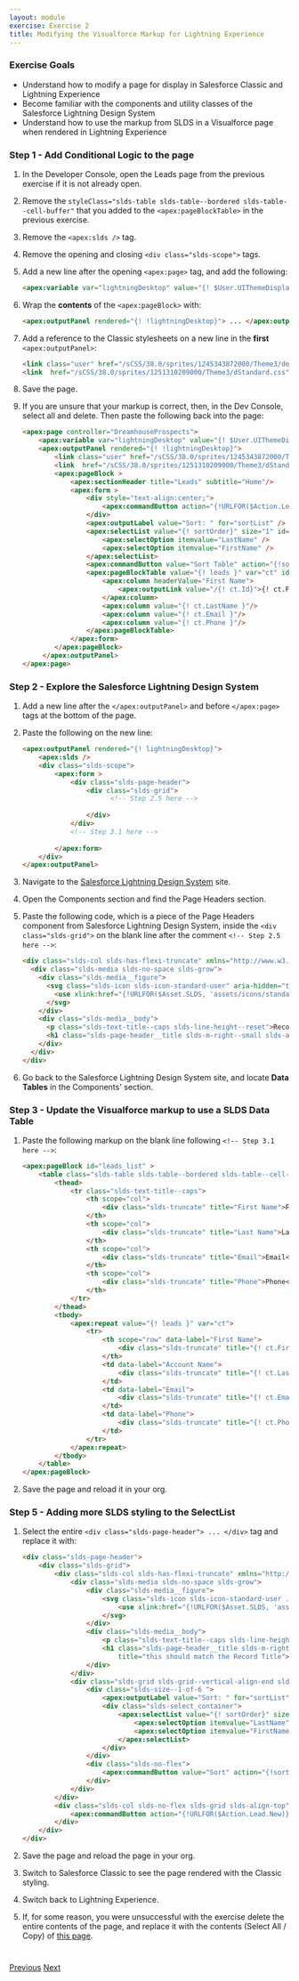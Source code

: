 ```yaml
---
layout: module
exercise: Exercise 2
title: Modifying the Visualforce Markup for Lightning Experience
---
```


### Exercise Goals

* Understand how to modify a page for display in Salesforce Classic and Lightning Experience
* Become familiar with the components and utility classes of the Salesforce Lightning Design System
* Understand how to use the markup from SLDS in a Visualforce page when rendered in Lightning Experience

### Step 1 - Add Conditional Logic to the page

1. In the Developer Console, open the Leads page from the previous exercise if it is not already open.
2. Remove the `styleClass="slds-table slds-table--bordered slds-table--cell-buffer"` that you added to the `<apex:pageBlockTable>` in the previous exercise.
3. Remove the `<apex:slds />` tag.
4. Remove the opening and closing `<div class="slds-scope">` tags.
5. Add a new line after the opening `<apex:page>` tag, and add the following:
 
    ```html
	<apex:variable var="lightningDesktop" value="{! $User.UIThemeDisplayed == 'Theme4d'}" />
	```

6. Wrap the **contents** of the `<apex:pageBlock>` with:

    ```html
	<apex:outputPanel rendered="{! !lightningDesktop}"> ... </apex:outputPanel>
    ```

7. Add a reference to the Classic stylesheets on a new line in the **first** `<apex:outputPanel>`:

	```html
	<link class="user" href="/sCSS/38.0/sprites/1245343872000/Theme3/default/elements.css" rel="stylesheet" type="text/css" />
    <link  href="/sCSS/38.0/sprites/1251310209000/Theme3/dStandard.css" rel="stylesheet" type="text/css" />
	```
    
9. Save the page.
10. If you are unsure that your markup is correct, then, in the Dev Console, select all and delete. Then paste the following back into the page:

	```html
	<apex:page controller="DreamhouseProspects">
	    <apex:variable var="lightningDesktop" value="{! $User.UIThemeDisplayed == 'Theme4d'}" />
	    <apex:outputPanel rendered="{! !lightningDesktop}">
		    <link class="user" href="/sCSS/38.0/sprites/1245343872000/Theme3/default/elements.css" rel="stylesheet" type="text/css" />
		    <link  href="/sCSS/38.0/sprites/1251310209000/Theme3/dStandard.css" rel="stylesheet" type="text/css" />
	        <apex:pageBlock >
	            <apex:sectionHeader title="Leads" subtitle="Home"/>
	            <apex:form >
	                <div style="text-align:center;">
	                    <apex:commandButton action="{!URLFOR($Action.Lead.New)}" value="New"/>
	                </div>
	                <apex:outputLabel value="Sort: " for="sortList" />
	                <apex:selectList value="{! sortOrder}" size="1" id="sortList">
	                    <apex:selectOption itemvalue="LastName" />
	                    <apex:selectOption itemvalue="FirstName" />
	                </apex:selectList>
	                <apex:commandButton value="Sort Table" action="{!sortList}" reRender="leads_list"/>
	                <apex:pageBlockTable value="{! leads }" var="ct" id="leads_list">
	                    <apex:column headerValue="First Name">
	                        <apex:outputLink value="/{! ct.Id}">{! ct.FirstName }</apex:outputLink>
	                    </apex:column>
	                    <apex:column value="{! ct.LastName }"/>
	                    <apex:column value="{! ct.Email }"/>
	                    <apex:column value="{! ct.Phone }"/>
	                </apex:pageBlockTable>              
	            </apex:form>
	        </apex:pageBlock>
	     </apex:outputPanel>
	</apex:page>
	```

### Step 2 - Explore the Salesforce Lightning Design System

1. Add a new line after the `</apex:outputPanel>` and before `</apex:page>` tags at the bottom of the page.
2. Paste the following on the new line:

	```html
	<apex:outputPanel rendered="{! lightningDesktop}">
        <apex:slds />
        <div class="slds-scope">
            <apex:form >
                <div class="slds-page-header">
                    <div class="slds-grid">
                    	  <!-- Step 2.5 here -->
                    	  
                    </div>
                </div>
                <!-- Step 3.1 here -->
                
            </apex:form>
        </div>
    </apex:outputPanel>
	```
3. Navigate to the [Salesforce Lightning Design System](http://getslds.com) site.
4. Open the Components section and find the Page Headers section.
5. Paste the following code, which is a piece of the Page Headers component from Salesforce Lightning Design System, inside the `<div class="slds-grid">` on the blank line after the comment `<!-- Step 2.5 here -->`:

	```html
	<div class="slds-col slds-has-flexi-truncate" xmlns="http://www.w3.org/2000/svg" xmlns:xlink="http://www.w3.org/1999/xlink">
      <div class="slds-media slds-no-space slds-grow">
        <div class="slds-media__figure">
          <svg class="slds-icon slds-icon-standard-user" aria-hidden="true">
            <use xlink:href="{!URLFOR($Asset.SLDS, 'assets/icons/standard-sprite/svg/symbols.svg#lead')}"></use>
          </svg> 
        </div>
        <div class="slds-media__body">
          <p class="slds-text-title--caps slds-line-height--reset">Record Type</p>
          <h1 class="slds-page-header__title slds-m-right--small slds-align-middle slds-truncate" title="this should match the Record Title">Record Title</h1>
        </div>
      </div>
    </div>
	```
    
5. Go back to the Salesforce Lightning Design System site, and locate **Data Tables** in the Components' section.

### Step 3 - Update the Visualforce markup to use a SLDS Data Table

1. Paste the following markup on the blank line following `<!-- Step 3.1 here -->`:

	```html
	<apex:pageBlock id="leads_list" >
        <table class="slds-table slds-table--bordered slds-table--cell-buffer">
            <thead>
                <tr class="slds-text-title--caps">
                    <th scope="col">
                        <div class="slds-truncate" title="First Name">First Name</div>
                    </th>
                    <th scope="col">
                        <div class="slds-truncate" title="Last Name">Last Name</div>
                    </th>
                    <th scope="col">
                        <div class="slds-truncate" title="Email">Email</div>
                    </th>
                    <th scope="col">
                        <div class="slds-truncate" title="Phone">Phone</div>
                    </th>
                </tr>
            </thead>
            <tbody>
                <apex:repeat value="{! leads }" var="ct">
                    <tr>
                        <th scope="row" data-label="First Name">
                            <div class="slds-truncate" title="{! ct.FirstName }"><apex:outputLink value="/{! ct.Id}">{! ct.FirstName }</apex:outputLink></div>
                        </th>
                        <td data-label="Account Name">
                            <div class="slds-truncate" title="{! ct.LastName }">{! ct.LastName }</div>
                        </td>
                        <td data-label="Email">
                            <div class="slds-truncate" title="{! ct.Email }">{! ct.Email }</div>
                        </td>
                        <td data-label="Phone">
                            <div class="slds-truncate" title="{! ct.Phone }">{! ct.Phone }</div>
                        </td>
                    </tr>
                </apex:repeat>
            </tbody>
        </table>
   </apex:pageBlock>
	```

2. Save the page and reload it in your org.

### Step 5 - Adding more SLDS styling to the SelectList

1. Select the entire `<div class="slds-page-header"> ... </div>` tag and replace it with:

	```html
	<div class="slds-page-header">
        <div class="slds-grid">
            <div class="slds-col slds-has-flexi-truncate" xmlns="http://www.w3.org/2000/svg" xmlns:xlink="http://www.w3.org/1999/xlink">
                <div class="slds-media slds-no-space slds-grow">
                    <div class="slds-media__figure">
                        <svg class="slds-icon slds-icon-standard-user .slds-icon--small" aria-hidden="true">
                            <use xlink:href="{!URLFOR($Asset.SLDS, 'assets/icons/standard-sprite/svg/symbols.svg#lead')}"></use>
                        </svg> 
                    </div>
                    <div class="slds-media__body">
                        <p class="slds-text-title--caps slds-line-height--reset">Lead</p>
                        <h1 class="slds-page-header__title slds-m-right--small slds-align-middle slds-truncate" 
                            title="this should match the Record Title">Home</h1>
                    </div>
                </div>
                <div class="slds-grid slds-grid--vertical-align-end slds-m-vertical--small">
                    <div class="slds-size--1-of-6 ">
                        <apex:outputLabel value="Sort: " for="sortList" styleClass="slds-form-element__label" />
                        <div class="slds-select_container">
                            <apex:selectList value="{! sortOrder}" size="1" id="sortList" styleClass="slds-select">
                                <apex:selectOption itemvalue="LastName" />
                                <apex:selectOption itemvalue="FirstName" />
                            </apex:selectList>
                        </div>
                    </div>
                    <div class="slds-no-flex">
                        <apex:commandButton value="Sort" action="{!sortList}" reRender="leads_list" styleClass="slds-button slds-button--neutral"/>
                    </div>
                </div>
            </div>
            <div class="slds-col slds-no-flex slds-grid slds-align-top">
                <apex:commandButton action="{!URLFOR($Action.Lead.New)}" value="New" styleClass="slds-button slds-button--neutral"/>
            </div>
        </div>
   </div>
	```

2. Save the page and reload the page in your org.
3. Switch to Salesforce Classic to see the page rendered with the Classic styling.
4. Switch back to Lightning Experience.
5. If, for some reason, you were unsuccessful with the exercise delete the entire contents of the page, and replace it with the contents (Select All / Copy) of [this page](https://raw.githubusercontent.com/developerforce/LightningNowWorkshop/master/Exercise_2/src/pages/DreamhouseLeads.page).


<div class="row" style="margin-top:40px;">
<div class="col-sm-12">
<a href="Exercise_1.html" class="btn btn-default"><i class="glyphicon glyphicon-chevron-left"></i> Previous</a>
<a href="Exercise_3.html" class="btn btn-default pull-right">Next <i class="glyphicon glyphicon-chevron-right"></i></a>
</div>
</div>
